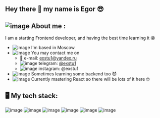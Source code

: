 ## Hey there 👋 my name is Egor :sunglasses:

## ![image](https://user-images.githubusercontent.com/109738127/228359212-1867ade0-3354-4817-bac9-34fcc6ec89a1.png) About me :

I am a starting Frontend developer, and having the best time learning it :stuck_out_tongue_winking_eye:

- ![image](https://user-images.githubusercontent.com/109738127/228358359-646ea720-f435-4132-819f-fbd561de5a4a.png)
 I'm based in Moscow
- ![image](https://user-images.githubusercontent.com/109738127/228359469-b61bdf59-be33-47fb-a977-de4e87dddfdb.png)
 You may contact me on
  + :e-mail: e-mail: exstu1@yandex.ru
  + ![image](https://user-images.githubusercontent.com/109738127/228357507-b0eca9c8-991a-498b-a445-8d0b5f7c2749.png)
 telegram: [@exstu1](https://t.me/exstu1)
  + ![image](https://user-images.githubusercontent.com/109738127/228357381-91d793d8-8f2b-4b7f-b37b-e28eed4fc4d1.png)
 instagram: @exstu1
- ![image](https://user-images.githubusercontent.com/109738127/228358805-e8e8faca-b40b-4d03-96de-7657047d68bd.png)
 Sometimes learning some backend too :smiling_imp:
- ![image](https://user-images.githubusercontent.com/109738127/228358666-6ff87925-5aad-4759-ad60-d94806fd873d.png)
 Currently mastering React so there will be lots of it here :nerd_face:

## :desktop_computer: My tech stack:

![image](https://user-images.githubusercontent.com/109738127/228355802-a362f7aa-eaf2-442f-80da-cab5b0bd0ef0.png)   ![image](https://user-images.githubusercontent.com/109738127/228355830-fd9e7892-5c7b-4233-9e44-6a10b9a075cd.png)  ![image](https://user-images.githubusercontent.com/109738127/228355846-ba5620c9-75f7-4fdc-9143-3f87b1178442.png)  ![image](https://user-images.githubusercontent.com/109738127/228355857-9d9af9dd-822b-4d16-8c74-44aa85ec7ed4.png)  ![image](https://user-images.githubusercontent.com/109738127/228355876-80247251-511f-4a07-b99d-11667c29edb9.png)  ![image](https://user-images.githubusercontent.com/109738127/228355887-1647ba93-6711-4c48-9a4d-dc82553bab65.png)





